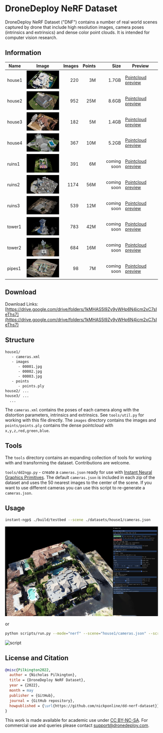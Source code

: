 DroneDeploy NeRF Dataset
===

DroneDeploy NeRF Dataset ("DNF") contains a number of real world scenes captured by drone that include high resolution images, camera poses (intrinsics and extrinsics) and dense color point clouds. It is intended for computer vision research.

Information
---

| Name | Image | Images | Points | Size | Preview |
|-------|------|-------:|-------:|-----:|---|
| house1 | ![house1](/imgs/house1.png?raw=true "house1")  |     220 |  3M | 1.7GB | [Pointcloud preview](https://drive.google.com/file/d/15AJlYmev3gd_DWsMHR3WTMchVKJq0RVx/view?usp=sharing)
| house2 | ![house2](/imgs/house2.png?raw=true "house2")  |     952 |  25M | 8.6GB | [Pointcloud preview](https://drive.google.com/file/d/1UotQdkuMQU2LXC5IGLy8QVWw4qmLDX7c/view?usp=sharing)
| house3 | ![house3](/imgs/house3.png?raw=true "house3")  |     182 |  5M | 1.4GB | [Pointcloud preview](https://drive.google.com/file/d/1Y8U9u0F7uU1Yy35b_4qjNut5r12gDYeh/view?usp=sharing)
| house4 | ![house4](/imgs/house4.png?raw=true "house4")  |     367 |  10M | 5.2GB | [Pointcloud preview](https://drive.google.com/file/d/1YjJTNUABCzdZEepC1NqWzvqt6HrxF8vp/view?usp=sharing)
| ruins1 | ![ruins1](/imgs/ruins1.png?raw=true "ruins1") |     391 |  6M | coming soon | [Pointcloud preview](https://drive.google.com/file/d/1Oy5otafHEyTs5L73I2btxk2P-rmuh37n/view?usp=sharing)
| ruins2 | ![ruins2](/imgs/ruins2.png?raw=true "ruins2") |     1174 |  56M | coming soon | [Pointcloud preview](https://drive.google.com/file/d/1Awi2eG69Iyggzn0jCDqg45nV41KwO5ZB/view?usp=sharing)
| ruins3 | ![ruins3](/imgs/ruins3.png?raw=true "ruins3") |     539 |  12M | coming soon | [Pointcloud preview](https://drive.google.com/file/d/1BMPBVFeCn4HbksKtB1BPfEzsRjQx_GRE/view?usp=sharing)
| tower1 | ![tower1](/imgs/tower1.png?raw=true "tower1") |     783 |  42M | coming soon | [Pointcloud preview](https://drive.google.com/file/d/1d4V0_MqoYebqlSndAnjKeyoKSUbZJs97/view?usp=sharing)
| tower2 | ![tower2](/imgs/tower2.png?raw=true "tower2") |     684 |  16M | coming soon | [Pointcloud preview](https://drive.google.com/file/d/1mzU9sGT5unzV2Pd9rfSkicS-O181pt2k/view?usp=sharing)
| pipes1 | ![pipes1](/imgs/pipes1.png?raw=true "pipes1") |     98 |  7M | coming soon | [Pointcloud preview](https://drive.google.com/file/d/1Zme6vZsdaQcncvHxKa-y-n-C2APTDUrz/view?usp=sharing)


Download
---
Download Links: [https://drive.google.com/drive/folders/1kMHAS5l9Zy9yWHp6N4icm2xC7sIeThs7](https://drive.google.com/drive/folders/1kMHAS5l9Zy9yWHp6N4icm2xC7sIeThs7)


Structure
---

```
house1/
   - cameras.xml
   - images
      - 00001.jpg
      - 00002.jpg
      - 00003.jpg
   - points
      - points.ply
house2/ ...
house3/ ...
  ...
```

The `cameras.xml` contains the poses of each camera along with the distortion parameters, intrinsics and extrinsics. See `tools/util.py` for working with this file directly. The `images` directory contains the images and `points/points.ply` contains the dense pointcloud with `x,y,z,red,green,blue`.

Tools
---

The `tools` directory contains an expanding collection of tools for working with and transforming the dataset. Contributions are welcome.

`tools/dd2ngp.py` - create a `cameras.json` ready for use with [Instant Neural Graphics Primitives](https://github.com/NVlabs/instant-ngp). The default `cameras.json` is included in each zip of the dataset and uses the 50 nearest images to the center of the scene. If you want to use different cameras you can use this script to re-generate a `cameras.json`.


Usage
---
```sh
instant-ngp$ ./build/testbed --scene ./datasets/house1/cameras.json
```
![ngp](/imgs/ngp.png?raw=true "ngp")

or

```sh
python scripts/run.py --mode="nerf" --scene="house1/cameras.json" --screenshot_transforms="house1/cameras.json"  --width="1216" --height="912" --screenshot_dir="house1/output" --near_distance="0"  --screenshot_spp="16"
```
![script](/imgs/scipt.jpg?raw=true "script")



## License and Citation

```bibtex
@misc{Pilkington2022,
  author = {Nicholas Pilkington},
  title = {DroneDeploy NeRF Dataset},
  year = {2022},
  month = may
  publisher = {GitHub},
  journal = {GitHub repository},
  howpublished = {\url{https://github.com/nickponline/dd-nerf-dataset}},
}
```

This work is made available for academic use under [CC BY-NC-SA](https://creativecommons.org/licenses/by-nc-sa/4.0/). For commercial use and queries please contact support@dronedeploy.com.
